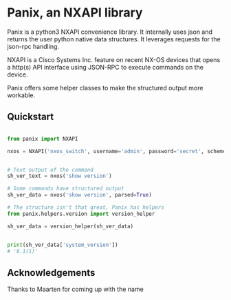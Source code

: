 # Panix, an NXAPI library

Panix is a python3 NXAPI convenience library.  It internally uses json and returns the user python native data structures. It leverages requests for the json-rpc handling. 

NXAPI is a Cisco Systems Inc. feature on recent NX-OS devices that opens a http(s) API interface using JSON-RPC to execute commands on the device. 

Panix offers some helper classes to make the structured output more workable. 


## Quickstart

```python

from panix import NXAPI

nxos = NXAPI('nxos_switch', username='admin', password='secret', scheme='https', port=8080)


# Text output of the command
sh_ver_text = nxos('show version')

# Some commands have structured output
sh_ver_data = nxos('show version', parsed=True)

# The structure isn't that great, Panix has helpers
from panix.helpers.version import version_helper

sh_ver_data = version_helper(sh_ver_data)


print(sh_ver_data['system_version'])
# '8.1(1)'


```


## Acknowledgements

Thanks to Maarten for coming up with the name

